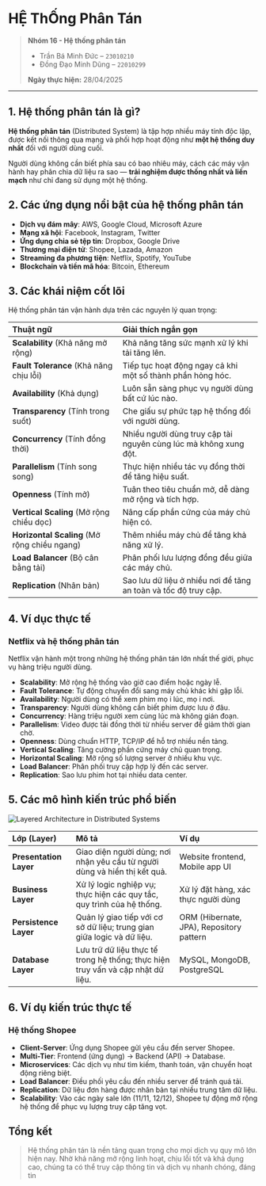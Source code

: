 # **HỆ ThỐng Phân Tán**

> **Nhóm 16 - Hệ thống phân tán**  
> - Trần Bá Minh Đức – `23010210`  
> - Đồng Đạo Minh Dũng – `22010299`  
>   
> **Ngày thực hiện:** 28/04/2025

---

## 1. Hệ thống phân tán là gì?

**Hệ thống phân tán** (Distributed System) là tập hợp nhiều máy tính độc lập, được kết nối thông qua mạng và phối hợp hoạt động như **một hệ thống duy nhất** đối với người dùng cuối.  

Người dùng không cần biết phía sau có bao nhiêu máy, cách các máy vận hành hay phân chia dữ liệu ra sao — **trải nghiệm được thống nhất và liền mạch** như chỉ đang sử dụng một hệ thống.

## 2. Các ứng dụng nổi bật của hệ thống phân tán

- **Dịch vụ đám mây**: AWS, Google Cloud, Microsoft Azure
- **Mạng xã hội**: Facebook, Instagram, Twitter
- **Ứng dụng chia sẻ tệp tin**: Dropbox, Google Drive
- **Thương mại điện tử**: Shopee, Lazada, Amazon
- **Streaming đa phương tiện**: Netflix, Spotify, YouTube
- **Blockchain và tiền mã hóa**: Bitcoin, Ethereum

## 3. Các khái niệm cốt lõi

Hệ thống phân tán vận hành dựa trên các nguyên lý quan trọng:

| Thuật ngữ | Giải thích ngắn gọn |
|:---------|:--------------------|
| **Scalability** (Khả năng mở rộng) | Khả năng tăng sức mạnh xử lý khi tải tăng lên. |
| **Fault Tolerance** (Khả năng chịu lỗi) | Tiếp tục hoạt động ngay cả khi một số thành phần hỏng hóc. |
| **Availability** (Khả dụng) | Luôn sẵn sàng phục vụ người dùng bất cứ lúc nào. |
| **Transparency** (Tính trong suốt) | Che giấu sự phức tạp hệ thống đối với người dùng. |
| **Concurrency** (Tính đồng thời) | Nhiều người dùng truy cập tài nguyên cùng lúc mà không xung đột. |
| **Parallelism** (Tính song song) | Thực hiện nhiều tác vụ đồng thời để tăng hiệu suất. |
| **Openness** (Tính mở) | Tuân theo tiêu chuẩn mở, dễ dàng mở rộng và tích hợp. |
| **Vertical Scaling** (Mở rộng chiều dọc) | Nâng cấp phần cứng của máy chủ hiện có. |
| **Horizontal Scaling** (Mở rộng chiều ngang) | Thêm nhiều máy chủ để tăng khả năng xử lý. |
| **Load Balancer** (Bộ cân bằng tải) | Phân phối lưu lượng đồng đều giữa các máy chủ. |
| **Replication** (Nhân bản) | Sao lưu dữ liệu ở nhiều nơi để tăng an toàn và tốc độ truy cập. |

## 4. Ví dục thực tế

### **Netflix và hệ thống phân tán**

Netflix vận hành một trong những hệ thống phân tán lớn nhất thế giới, phục vụ hàng triệu người dùng.

- **Scalability**: Mở rộng hệ thống vào giờ cao điểm hoặc ngày lễ.
- **Fault Tolerance**: Tự động chuyển đổi sang máy chủ khác khi gặp lỗi.
- **Availability**: Người dùng có thể xem phim mọ i lúc, mọ i nơi.
- **Transparency**: Người dùng không cần biết phim được lưu ở đâu.
- **Concurrency**: Hàng triệu người xem cùng lúc mà không gián đoạn.
- **Parallelism**: Video được tải đồng thời từ nhiều server để giảm thời gian chờ.
- **Openness**: Dùng chuẩn HTTP, TCP/IP để hỗ trợ nhiều nền tảng.
- **Vertical Scaling**: Tăng cường phần cứng máy chủ quan trọng.
- **Horizontal Scaling**: Mở rộng số lượng server ở nhiều khu vực.
- **Load Balancer**: Phân phối truy cập hợp lý đến các server.
- **Replication**: Sao lưu phim hot tại nhiều data center.

## 5. Các mô hình kiến trúc phổ biến

![Layered Architecture in Distributed Systems](/images/image.png)

| Lớp (Layer) | Mô tả | Ví dụ |
|:------------|:------|:------|
| **Presentation Layer** | Giao diện người dùng; nơi nhận yêu cầu từ người dùng và hiển thị kết quả. | Website frontend, Mobile app UI |
| **Business Layer** | Xử lý logic nghiệp vụ; thực hiện các quy tắc, quy trình của hệ thống. | Xử lý đặt hàng, xác thực người dùng |
| **Persistence Layer** | Quản lý giao tiếp với cơ sở dữ liệu; trung gian giữa logic và dữ liệu. | ORM (Hibernate, JPA), Repository pattern |
| **Database Layer** | Lưu trữ dữ liệu thực tế trong hệ thống; thực hiện truy vấn và cập nhật dữ liệu. | MySQL, MongoDB, PostgreSQL |

## 6. Ví dụ kiến trúc thực tế

### **Hệ thống Shopee**

- **Client-Server**: Ứng dụng Shopee gửi yêu cầu đến server Shopee.
- **Multi-Tier**: Frontend (ứng dụng) → Backend (API) → Database.
- **Microservices**: Các dịch vụ như tìm kiếm, thanh toán, vận chuyển hoạt động riêng biệt.
- **Load Balancer**: Điều phối yêu cầu đến nhiều server để tránh quá tải.
- **Replication**: Dữ liệu đơn hàng được nhân bản tại nhiều trung tâm dữ liệu.
- **Scalability**: Vào các ngày sale lớn (11/11, 12/12), Shopee tự động mở rộng hệ thống để phục vụ lượng truy cập tăng vọt.

## **Tổng kết**

> Hệ thống phân tán là nền tảng quan trọng cho mọi dịch vụ quy mô lớn hiện nay. Nhờ khả năng mở rộng linh hoạt, chịu lỗi tốt và khả dụng cao, chúng ta có thể truy cập thông tin và dịch vụ nhanh chóng, đáng tin
